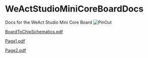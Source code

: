 # WeActStudioMiniCoreBoardDocs
Docs for the WeAct Studio Mini Core Board
![PinOut](https://user-images.githubusercontent.com/5848558/235851486-e3bf0fdb-96ca-4ba7-9779-5be546971682.jpeg)

[BoardToChipSchematics.pdf](https://github.com/FatCatLikesBeer/WeActStudioMiniCoreBoardDocs/files/11363357/BoardToChipSchematics.pdf)

[Page1.pdf](https://github.com/FatCatLikesBeer/WeActStudioMiniCoreBoardDocs/files/11363358/Page1.pdf)

[Page2.pdf](https://github.com/FatCatLikesBeer/WeActStudioMiniCoreBoardDocs/files/11363359/Page2.pdf)
